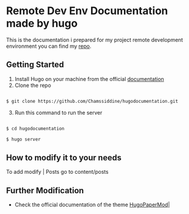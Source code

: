 # Remote Dev Env Documentation made by hugo
This is the documentation i prepared for my project remote development environment you can find my [repo](https://github.com/Chamssiddine/remote-dev-env).

## Getting Started

1. Install Hugo on your machine from the official [documentation](https://gohugo.io)
2. Clone the repo

```sh

$ git clone https://github.com/Chamssiddine/hugodocumentation.git

```
3. Run this command to run the server

```sh

$ cd hugodocumentation

$ hugo server

```

## How to modify it to your needs

 To add modify | Posts go to content/posts

## Further Modification

* Check the official documentation of the theme [HugoPaperMod](https://github.com/adityatelange/hugo-PaperMod)| 
